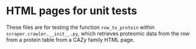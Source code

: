 # HTML pages for unit tests

These files are for testing the function `row_to_protein` within `scraper.crawler.__init__.py`, which retrieves proteomic data from the row from a protein table from a CAZy family HTML page.